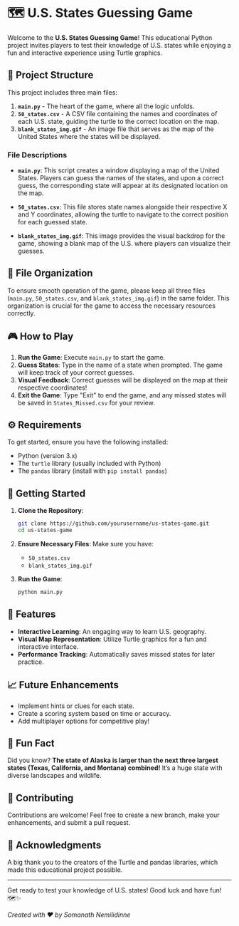 # 🗺️ U.S. States Guessing Game 

Welcome to the **U.S. States Guessing Game**! This educational Python project invites players to test their knowledge of U.S. states while enjoying a fun and interactive experience using Turtle graphics.

## 📁 Project Structure

This project includes three main files:

1. **`main.py`** - The heart of the game, where all the logic unfolds.
2. **`50_states.csv`** - A CSV file containing the names and coordinates of each U.S. state, guiding the turtle to the correct location on the map.
3. **`blank_states_img.gif`** - An image file that serves as the map of the United States where the states will be displayed.

### File Descriptions

- **`main.py`**: This script creates a window displaying a map of the United States. Players can guess the names of the states, and upon a correct guess, the corresponding state will appear at its designated location on the map.

- **`50_states.csv`**: This file stores state names alongside their respective X and Y coordinates, allowing the turtle to navigate to the correct position for each guessed state.

- **`blank_states_img.gif`**: This image provides the visual backdrop for the game, showing a blank map of the U.S. where players can visualize their guesses.

## 📂 File Organization

To ensure smooth operation of the game, please keep all three files (`main.py`, `50_states.csv`, and `blank_states_img.gif`) in the same folder. This organization is crucial for the game to access the necessary resources correctly.

## 🎮 How to Play

1. **Run the Game**: Execute `main.py` to start the game.
2. **Guess States**: Type in the name of a state when prompted. The game will keep track of your correct guesses.
3. **Visual Feedback**: Correct guesses will be displayed on the map at their respective coordinates!
4. **Exit the Game**: Type "Exit" to end the game, and any missed states will be saved in `States_Missed.csv` for your review.

## ⚙️ Requirements

To get started, ensure you have the following installed:

- Python (version 3.x)
- The `turtle` library (usually included with Python)
- The `pandas` library (install with `pip install pandas`)

## 🚀 Getting Started

1. **Clone the Repository**:
   ```bash
   git clone https://github.com/yourusername/us-states-game.git
   cd us-states-game
   ```

2. **Ensure Necessary Files**: Make sure you have:
   - `50_states.csv`
   - `blank_states_img.gif`

3. **Run the Game**:
   ```bash
   python main.py
   ```

## 🌟 Features

- **Interactive Learning**: An engaging way to learn U.S. geography.
- **Visual Map Representation**: Utilize Turtle graphics for a fun and interactive interface.
- **Performance Tracking**: Automatically saves missed states for later practice.

## 📈 Future Enhancements

- Implement hints or clues for each state.
- Create a scoring system based on time or accuracy.
- Add multiplayer options for competitive play!

## 🤔 Fun Fact

Did you know? **The state of Alaska is larger than the next three largest states (Texas, California, and Montana) combined!** It’s a huge state with diverse landscapes and wildlife.

## 🤝 Contributing

Contributions are welcome! Feel free to create a new branch, make your enhancements, and submit a pull request.

## 🎉 Acknowledgments

A big thank you to the creators of the Turtle and pandas libraries, which made this educational project possible. 

---

Get ready to test your knowledge of U.S. states! Good luck and have fun! 🗺️✨

*Created with ❤️ by Somanath Nemilidinne*
